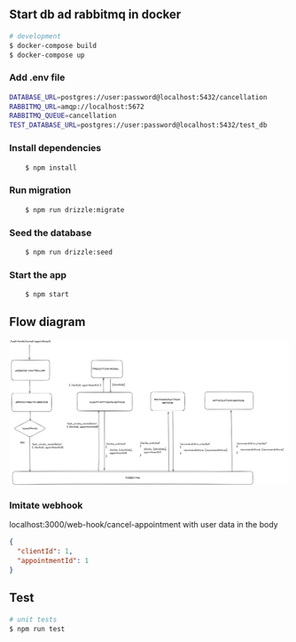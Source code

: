 ## Start db ad rabbitmq in docker

```bash
# development
$ docker-compose build
$ docker-compose up
```

### Add .env file

```bash
DATABASE_URL=postgres://user:password@localhost:5432/cancellation
RABBITMQ_URL=amqp://localhost:5672
RABBITMQ_QUEUE=cancellation
TEST_DATABASE_URL=postgres://user:password@localhost:5432/test_db
```

### Install dependencies 
```bash
    $ npm install
```

### Run migration

```bash
    $ npm run drizzle:migrate
```

### Seed the database

```bash
    $ npm run drizzle:seed
```

### Start the app

```bash
    $ npm start
```

## Flow diagram

![Flow](./assets/web-flow.png)

### Imitate webhook

localhost:3000/web-hook/cancel-appointment
with user data in the body

```json
{
  "clientId": 1,
  "appointmentId": 1
}
```

## Test

```bash
# unit tests
$ npm run test
```

